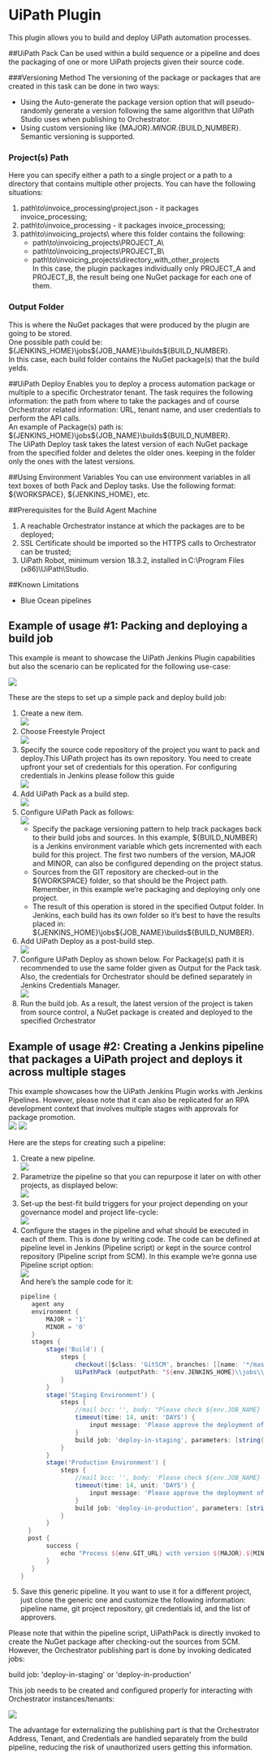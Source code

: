 # UiPath Plugin
This plugin allows you to build and deploy UiPath automation processes.

##UiPath Pack
Can be used within a build sequence or a pipeline and does the packaging of one or more UiPath projects given their source code.

###Versioning Method
The versioning of the package or packages that are created in this task can be done in two ways:
* Using the Auto-generate the package version option that will pseudo-randomly generate a version following the same algorithm that UiPath Studio uses when publishing to Orchestrator.
* Using custom versioning like {MAJOR}.${MINOR}.${BUILD_NUMBER}. Semantic versioning is supported.

### Project(s) Path
Here you can specify either a path to a single project or a path to a directory that contains multiple other projects. You can have the following situations: 
1. path\to\invoice_processing\project.json - it packages invoice_processing;
2. path\to\invoice_processing - it packages invoice_processing;
3. path\to\invoicing_projects\ where this folder contains the following:
    * path\to\invoicing_projects\PROJECT_A\
    * path\to\invoicing_projects\PROJECT_B\
    * path\to\invoicing_projects\directory_with_other_projects\
In this case, the plugin packages individually only PROJECT_A and PROJECT_B, the result being one NuGet package for each one of them.

### Output Folder
This is where the NuGet packages that were produced by the plugin are going to be stored.<br>
One possible path could be: ${JENKINS_HOME}\jobs\${JOB_NAME}\builds\${BUILD_NUMBER}\.<br>
In this case, each build folder contains the NuGet package(s) that the build yelds.

##UiPath Deploy
Enables you to deploy a process automation package or multiple to a specific Orchestrator tenant. The task requires the following information: the path from where to take the packages and of course Orchestrator related information: URL, tenant name, and user credentials to perform the API calls.<br>
An example of Package(s) path is: ${JENKINS_HOME}\jobs\${JOB_NAME}\builds\${BUILD_NUMBER}\.<br>
The UiPath Deploy task takes the latest version of each NuGet package from the specified folder and deletes the older ones.  keeping in the folder only the ones with the latest versions.

##Using Environment Variables
You can use environment variables in all text boxes of both Pack and Deploy tasks. Use the following format: ${WORKSPACE}, ${JENKINS_HOME}, etc.

##Prerequisites for the Build Agent Machine
1. A reachable Orchestrator instance at which the packages are to be deployed;
2. SSL Certificate should be imported so the HTTPS calls to Orchestrator can be trusted;
3. UiPath Robot, minimum version 18.3.2, installed in C:\Program Files (x86)\UiPath\Studio.

##Known Limitations
* Blue Ocean pipelines

## Example of usage #1: Packing and deploying a build job
This example is meant to showcase the UiPath Jenkins Plugin capabilities but also the scenario can be replicated for the following use-case:

![](https://wiki.jenkins.io/download/attachments/173703269/image2019-4-20_0-26-41.png?version=1&modificationDate=1555705364000&api=v2)

These are the steps to set up a simple pack and deploy build job:
1. Create a new item.<br>
![](https://wiki.jenkins.io/download/attachments/173703269/image2019-4-20_1-30-55.png?version=1&modificationDate=1555705363000&api=v2)
2. Choose Freestyle Project<br>
![](https://wiki.jenkins.io/download/attachments/173703269/image2019-4-20_1-31-54.png?version=1&modificationDate=1555705362000&api=v2)
3. Specify the source code repository of the project you want to pack and deploy.This UiPath project has its own repository. You need to create upfront your set of credentials for this operation. For configuring credentials in Jenkins please follow this guide<br>
![](https://wiki.jenkins.io/download/attachments/173703269/image2019-4-20_1-33-13.png?version=1&modificationDate=1555705362000&api=v2)
4. Add UiPath Pack as a build step.<br>
![](https://wiki.jenkins.io/download/attachments/173703269/image2019-4-20_1-35-3.png?version=1&modificationDate=1555705361000&api=v2)
5. Configure UiPath Pack as follows:<br>
![](https://wiki.jenkins.io/download/attachments/173703269/image2019-4-20_1-35-37.png?version=1&modificationDate=1555705361000&api=v2)
    * Specify the package versioning pattern to help track packages back to their build jobs and sources. In this example, ${BUILD_NUMBER} is a Jenkins environment variable which gets incremented with each build for this project. The first two numbers of the version, MAJOR and MINOR, can also be configured depending on the project status.
    * Sources from the GIT repository are checked-out in the ${WORKSPACE} folder, so that should be the Project path. Remember, in this example we’re packaging and deploying only one project.
    * The result of this operation is stored in the specified Output folder. In Jenkins, each build has its own folder so it’s best to have the results placed in: ${JENKINS_HOME}\jobs\${JOB_NAME}\builds\${BUILD_NUMBER}\.
6. Add UiPath Deploy as a post-build step.<br>
![](https://wiki.jenkins.io/download/attachments/173703269/image2019-4-20_1-35-56.png?version=1&modificationDate=1555705361000&api=v2)
7. Configure UiPath Deploy as shown below. For Package(s) path it is recommended to use the same folder given as Output for the Pack task. Also, the credentials for Orchestrator should be defined separately in Jenkins Credentials Manager.<br>
![](https://wiki.jenkins.io/download/attachments/173703269/image2019-4-20_1-36-17.png?version=1&modificationDate=1555705360000&api=v2)
8. Run the build job. As a result, the latest version of the project is taken from source control, a NuGet package is  created and deployed to the specified Orchestrator

## Example of usage #2: Creating a Jenkins pipeline that packages a UiPath project and deploys it across multiple stages
This example showcases how the UiPath Jenkins Plugin works with Jenkins Pipelines. However, please note that it can also be replicated for an RPA development context that involves multiple stages with approvals for package promotion.<br>
![](https://wiki.jenkins.io/download/attachments/173703269/image2019-4-20_1-37-1.png?version=1&modificationDate=1555705360000&api=v2)
![](https://wiki.jenkins.io/download/attachments/173703269/image2019-4-20_1-37-31.png?version=1&modificationDate=1555705359000&api=v2)

Here are the steps for creating such a pipeline:
1. Create a new pipeline.<br>
![](https://wiki.jenkins.io/download/attachments/173703269/image2019-4-20_1-37-58.png?version=2&modificationDate=1555705359000&api=v2)
2. Parametrize the pipeline so that you can repurpose it later on with other projects, as displayed below:<br>
![](https://wiki.jenkins.io/download/attachments/173703269/image2019-4-20_1-38-54.png?version=1&modificationDate=1555705359000&api=v2)
3. Set-up the best-fit build triggers for your project depending on your governance model and project life-cycle:<br>
![](https://wiki.jenkins.io/download/attachments/173703269/image2019-4-20_1-39-10.png?version=1&modificationDate=1555705358000&api=v2)
4. Configure the stages in the pipeline and what should be executed in each of them. This is done by writing code. The code can be defined at pipeline level in Jenkins (Pipeline script) or kept in the source control repository (Pipeline script from SCM). In this example we’re gonna use Pipeline script option:<br>
![](https://wiki.jenkins.io/download/attachments/173703269/image2019-4-20_1-39-38.png?version=1&modificationDate=1555705358000&api=v2)<br>
    And here’s the sample code for it:<br>
    ```groovy
    pipeline {
       agent any
       environment {
           MAJOR = '1'
           MINOR = '0'
       }
       stages {
           stage('Build') {
               steps {
                   checkout([$class: 'GitSCM', branches: [[name: '*/master']], doGenerateSubmoduleConfigurations: false, extensions: [], submoduleCfg: [], userRemoteConfigs: [[credentialsId: env.GIT_CREDENTIALS_ID, url: env.GIT_URL]]])
                   UiPathPack (outputPath: "${env.JENKINS_HOME}\\jobs\\${env.JOB_NAME}\\builds\\${env.BUILD_NUMBER}", projectJsonPath: "${env.WORKSPACE}", version: [$class: 'ManualEntry', text: "${MAJOR}.${MINOR}.${env.BUILD_NUMBER}"])
               }
           }
           stage('Staging Environment') {
               steps {
                   //mail bcc: '', body: "Please check ${env.JOB_NAME} for approving deployment into Staging En stage.", cc: '', from: '', replyTo: '', subject: 'Jenkins Pipeline Approval Required', to: 'user.name@company.com'
                   timeout(time: 14, unit: 'DAYS') {
                       input message: 'Please approve the deployment of this package into Staging', submitter: env.APPROVERS
                   }
                   build job: 'deploy-in-staging', parameters: [string(name: 'PACKAGE_PATH', value: "${env.JENKINS_HOME}\\jobs\\${env.JOB_NAME}\\builds\\${env.BUILD_NUMBER}")]
               }
           }
           stage('Production Environment') {
               steps {
                   //mail bcc: '', body: 'Please check ${env.JOB_NAME} for approving deployment into Test stage.', cc: '', from: '', replyTo: '', subject: 'Jenkins Pipeline Approval Required', to: 'user.name@company.com'
                   timeout(time: 14, unit: 'DAYS') {
                       input message: 'Please approve the deployment of this package into Production', submitter: env.APPROVERS
                   }
                   build job: 'deploy-in-production', parameters: [string(name: 'PACKAGE_PATH', value: "${env.JENKINS_HOME}\\jobs\\${env.JOB_NAME}\\builds\\${env.BUILD_NUMBER}")]
               }
           }
      }
      post {
           success {
               echo "Process ${env.GIT_URL} with version ${MAJOR}.${MINOR}.${env.BUILD_NUMBER} was successfully deployed into Production."
           }
       }
    }
    ```
5. Save this generic pipeline. It you want to use it for a different project, just clone the generic one and customize the following information: pipeline name, git project repository, git credentials id, and the list of approvers.

Please note that within the pipeline script, UiPathPack is directly invoked to create the NuGet package after checking-out the sources from SCM. However, the Orchestrator publishing part is done by invoking dedicated jobs:

build job: 'deploy-in-staging' or 'deploy-in-production'

This job needs to be created and configured properly for interacting with Orchestrator instances/tenants:

![](https://wiki.jenkins.io/download/attachments/173703269/image2019-4-20_1-47-19.png?version=1&modificationDate=1555705357000&api=v2)

The advantage for externalizing the publishing part is that the Orchestrator Address, Tenant, and Credentials are handled separately from the build pipeline, reducing the risk of unauthorized users getting this information.